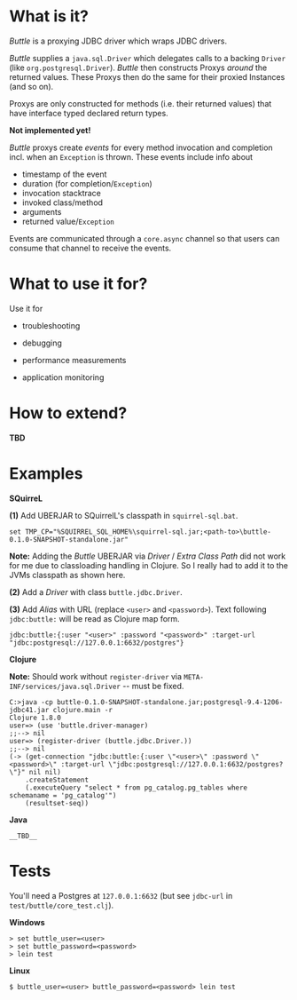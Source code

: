 # What is it?

_Buttle_ is a proxying JDBC driver which wraps JDBC drivers.

_Buttle_ supplies a `java.sql.Driver` which delegates calls to a
backing `Driver` (like `org.postgresql.Driver`). _Buttle_ then
constructs Proxys _around_ the returned values. These Proxys then do
the same for their proxied Instances (and so on).

Proxys are only constructed for methods (i.e. their returned values)
that have interface typed declared return types.

__Not implemented yet!__

_Buttle_ proxys create _events_ for every method invocation and
completion incl. when an `Exception` is thrown. These events include
info about

* timestamp of the event
* duration (for completion/`Exception`)
* invocation stacktrace
* invoked class/method
* arguments
* returned value/`Exception`

Events are communicated through a `core.async` channel so that users
can consume that channel to receive the events.

# What to use it for?

Use it for

* troubleshooting

* debugging

* performance measurements

* application monitoring

# How to extend?

__TBD__

# Examples

__SQuirreL__

__(1)__ Add UBERJAR to SQuirrelL's classpath in `squirrel-sql.bat`. 

	set TMP_CP="%SQUIRREL_SQL_HOME%\squirrel-sql.jar;<path-to>\buttle-0.1.0-SNAPSHOT-standalone.jar"

__Note:__ Adding the _Buttle_ UBERJAR via _Driver_ / _Extra Class Path_
  did not work for me due to classloading handling in
  Clojure. So I really had to add it to the JVMs classpath as shown
  here.

__(2)__ Add a _Driver_ with class `buttle.jdbc.Driver`. 

__(3)__ Add _Alias_ with URL (replace `<user>` and `<password>`). Text
  following `jdbc:buttle:` will be read as Clojure map form.

	jdbc:buttle:{:user "<user>" :password "<password>" :target-url "jdbc:postgresql://127.0.0.1:6632/postgres"}

__Clojure__

__Note:__ Should work without `register-driver` via
`META-INF/services/java.sql.Driver` -- must be fixed.

	C:>java -cp buttle-0.1.0-SNAPSHOT-standalone.jar;postgresql-9.4-1206-jdbc41.jar clojure.main -r
	Clojure 1.8.0
	user=> (use 'buttle.driver-manager)
	;;--> nil
	user=> (register-driver (buttle.jdbc.Driver.))
	;;--> nil
	(-> (get-connection "jdbc:buttle:{:user \"<user>\" :password \"<password>\" :target-url \"jdbc:postgresql://127.0.0.1:6632/postgres?\"}" nil nil)
		.createStatement
		(.executeQuery "select * from pg_catalog.pg_tables where schemaname = 'pg_catalog'")
		(resultset-seq))

__Java__

	__TBD__

# Tests

You'll need a Postgres at `127.0.0.1:6632` (but see `jdbc-url` in
`test/buttle/core_test.clj`).

__Windows__

	> set buttle_user=<user>
	> set buttle_password=<password>
	> lein test
	
__Linux__

	$ buttle_user=<user> buttle_password=<password> lein test

